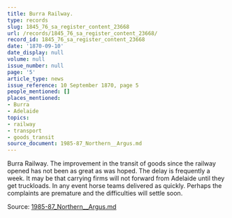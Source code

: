 ```yaml
---
title: Burra Railway.
type: records
slug: 1845_76_sa_register_content_23668
url: /records/1845_76_sa_register_content_23668/
record_id: 1845_76_sa_register_content_23668
date: '1870-09-10'
date_display: null
volume: null
issue_number: null
page: '5'
article_type: news
issue_reference: 10 September 1870, page 5
people_mentioned: []
places_mentioned:
- Burra
- Adelaide
topics:
- railway
- transport
- goods_transit
source_document: 1985-87_Northern__Argus.md
---
```


Burra Railway.  The improvement in the transit of goods since the railway opened has not been as great as was hoped.  The delay is frequently a week.  It may be that carrying firms will not forward from Adelaide until they get truckloads.  In any event horse teams delivered as quickly.  Perhaps the complaints are premature and the difficulties will settle soon.

Source: [1985-87_Northern__Argus.md](/downloads/markdown/1985-87_Northern__Argus.md)
